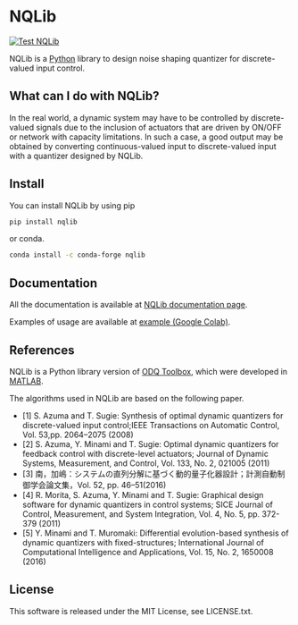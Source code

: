 # NQLib

[![Test NQLib](https://github.com/knttnk/NQLib/actions/workflows/test-python-package.yml/badge.svg)](https://github.com/knttnk/NQLib/actions/workflows/test-python-package.yml)

NQLib is a <a href="https://www.python.org/" target="_blank">Python</a> library to design noise shaping quantizer for discrete-valued input control.

## What can I do with NQLib?

In the real world, a dynamic system may have to be controlled by discrete-valued signals due to the inclusion of actuators that are driven by ON/OFF or network with capacity limitations. In such a case, a good output may be obtained by converting continuous-valued input to discrete-valued input with a quantizer designed by NQLib.

## Install

You can install NQLib by using pip

```sh
pip install nqlib
```

or conda.

```sh
conda install -c conda-forge nqlib
```

## Documentation

All the documentation is available at <a href="https://knttnk.github.io/NQLib/" target="_blank">NQLib documentation page</a>.

Examples of usage are available at <a href="https://colab.research.google.com/drive/1Ui-XqaTZCjwqRXC3ZeMeMCbPqGxK9YXO" target="_blank">example (Google Colab)</a>.

## References

NQLib is a Python library version of <a href="https://github.com/rmorita-jp/odqtoolbox" target="_blank">ODQ Toolbox</a>,
which were developed in <a href="https://www.mathworks.com/products/matlab.html" target="_blank">MATLAB</a>.

The algorithms used in NQLib are based on the following paper.

- [1] S. Azuma and T. Sugie: Synthesis of optimal dynamic quantizers for discrete-valued input control;IEEE Transactions on Automatic Control, Vol. 53,pp. 2064–2075 (2008)
- [2] S. Azuma, Y. Minami and T. Sugie: Optimal dynamic quantizers for feedback control with discrete-level actuators; Journal of Dynamic Systems, Measurement, and Control, Vol. 133, No. 2, 021005 (2011)
- [3] 南，加嶋：システムの直列分解に基づく動的量子化器設計；計測自動制御学会論文集，Vol. 52, pp. 46–51(2016)
- [4] R. Morita, S. Azuma, Y. Minami and T. Sugie: Graphical design software for dynamic quantizers in control systems; SICE Journal of Control, Measurement, and System Integration, Vol. 4, No. 5, pp. 372-379 (2011)
- [5] Y. Minami and T. Muromaki: Differential evolution-based synthesis of dynamic quantizers with fixed-structures; International Journal of Computational Intelligence and Applications, Vol. 15, No. 2, 1650008 (2016)

## License

This software is released under the MIT License, see LICENSE.txt.
